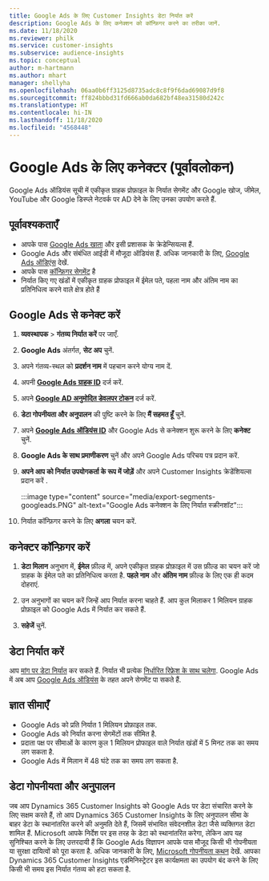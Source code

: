 ```yaml
---
title: Google Ads के लिए Customer Insights डेटा निर्यात करें
description: Google Ads के लिए कनेक्शन को कॉन्फ़िगर करने का तरीका जानें.
ms.date: 11/18/2020
ms.reviewer: philk
ms.service: customer-insights
ms.subservice: audience-insights
ms.topic: conceptual
author: m-hartmann
ms.author: mhart
manager: shellyha
ms.openlocfilehash: 06aa0b6ff3125d8735adc8c8f9f6dad69087d9f8
ms.sourcegitcommit: ff824bbbd31fd666ab0da682bf48ea31580d242c
ms.translationtype: HT
ms.contentlocale: hi-IN
ms.lasthandoff: 11/18/2020
ms.locfileid: "4568448"
---
```

# <a name="connector-for-google-ads-preview"></a>Google Ads के लिए कनेक्टर (पूर्वावलोकन)

Google Ads ऑडियंस सूची में एकीकृत ग्राहक प्रोफ़ाइल के निर्यात सेगमेंट और Google खोज, जीमेल, YouTube और Google डिस्प्ले नेटवर्क पर AD देने के लिए उनका उपयोग करते हैं. 

## <a name="prerequisites"></a>पूर्वावश्यकताएँ

-   आपके पास [Google Ads खाता](https://ads.google.com/) और इसी प्रशासक के क्रेडेन्सियल्स हैं.
-   Google Ads और संबंधित आईडी में मौजूदा ऑडियंस हैं. अधिक जानकारी के लिए, [Google Ads ऑडिएंस](https://support.google.com/google-ads/answer/7558048?hl=en#:~:text=Audience%20lists%20is%20a%20section,Display%20Network%20through%20remarketing%20campaigns.) देखें.
-   आपके पास [कॉन्फ़िगर सेगमेंट](segments.md) है
-   निर्यात किए गए खंडों में एकीकृत ग्राहक प्रोफाइल में ईमेल पते, पहला नाम और अंतिम नाम का प्रतिनिधित्व करने वाले क्षेत्र होते हैं

## <a name="connect-to-google-ads"></a>Google Ads से कनेक्ट करें

1. **व्यवस्थापक** > **गंतव्य निर्यात करें** पर जाएँ.

1. **Google Ads** अंतर्गत, **सेट अप** चुनें.

1. अपने गंतव्य-स्थल को **प्रदर्शन नाम** में पहचान करने योग्य नाम दें.

1. अपनी **[Google Ads ग्राहक ID](https://support.google.com/google-ads/answer/1704344)** दर्ज करें.

1. अपने **[Google AD अनुमोदित डेवलपर टोकन](https://developers.google.com/google-ads/api/docs/first-call/dev-token)** दर्ज करें.

1. **डेटा गोपनीयता और अनुपालन** की पुष्टि करने के लिए **मैं सहमत हूँ** चुनें.

1. अपने **[Google Ads ऑडियंस ID](https://support.google.com/google-ads/answer/7558048?hl=en#:~:text=Audience%20lists%20is%20a%20section,Display%20Network%20through%20remarketing%20campaigns.)** और Google Ads से कनेक्शन शुरू करने के लिए **कनेक्ट** चुनें.

1. **Google Ads के साथ प्रमाणीकरण** चुनें और अपने Google Ads परिचय पत्र प्रदान करें.

1. **अपने आप को निर्यात उपयोगकर्ता के रूप में जोड़ें** और अपने Customer Insights क्रेडेंशियल्स प्रदान करें .

   :::image type="content" source="media/export-segments-googleads.PNG" alt-text="Google Ads कनेक्शन के लिए निर्यात स्क्रीनशॉट":::

1. निर्यात कॉन्फ़िगर करने के लिए **अगला** चयन करें.

## <a name="configure-the-connector"></a>कनेक्टर कॉन्फ़िगर करें

1. **डेटा मिलान** अनुभाग में, **ईमेल** फ़ील्ड में, अपने एकीकृत ग्राहक प्रोफ़ाइल में उस फ़ील्ड का चयन करें जो ग्राहक के ईमेल पते का प्रतिनिधित्व करता है. **पहले नाम** और **अंतिम नाम** फ़ील्ड के लिए एक ही कदम दोहराएं.

1. उन अनुभागों का चयन करें जिन्हें आप निर्यात करना चाहते हैं. आप कुल मिलाकर 1 मिलियन ग्राहक प्रोफ़ाइल को Google Ads में निर्यात कर सकते हैं.

1. **सहेजें** चुनें.

## <a name="export-the-data"></a>डेटा निर्यात करें

आप [मांग पर डेटा निर्यात](export-destinations.md) कर सकते हैं. निर्यात भी प्रत्येक [निर्धारित रिफ्रेश के साथ चलेगा](system.md#schedule-tab). Google Ads में अब आप [Google Ads ऑडियंस](https://support.google.com/google-ads/answer/7558048?hl=en/) के तहत अपने सेगमेंट पा सकते हैं.

## <a name="known-limitations"></a>ज्ञात सीमाएँ

- Google Ads को प्रति निर्यात 1 मिलियन प्रोफ़ाइल तक.
- Google Ads को निर्यात करना सेगमेंटों तक सीमित है.
- प्रदाता पक्ष पर सीमाओं के कारण कुल 1 मिलियन प्रोफाइल वाले निर्यात खंडों में 5 मिनट तक का समय लग सकता है. 
- Google Ads में मिलान में 48 घंटे तक का समय लग सकता है.

## <a name="data-privacy-and-compliance"></a>डेटा गोपनीयता और अनुपालन

जब आप Dynamics 365 Customer Insights को Google Ads पर डेटा संचारित करने के लिए सक्षम करते हैं, तो आप Dynamics 365 Customer Insights के लिए अनुपालन सीमा के बाहर डेटा के स्थानांतरित करने की अनुमति देते हैं, जिसमें संभावित संवेदनशील डेटा जैसे व्यक्तिगत डेटा शामिल हैं. Microsoft आपके निर्देश पर इस तरह के डेटा को स्थानांतरित करेगा, लेकिन आप यह सुनिश्चित करने के लिए उत्तरदायी हैं कि Google Ads विज्ञापन आपके पास मौजूद किसी भी गोपनीयता या सुरक्षा दायित्वों को पूरा करता है. अधिक जानकारी के लिए, [Microsoft गोपनीयता कथन](https://go.microsoft.com/fwlink/?linkid=396732) देखें.
आपका Dynamics 365 Customer Insights एडमिनिस्ट्रेटर इस कार्यक्षमता का उपयोग बंद करने के लिए किसी भी समय इस निर्यात गंतव्य को हटा सकता है.
